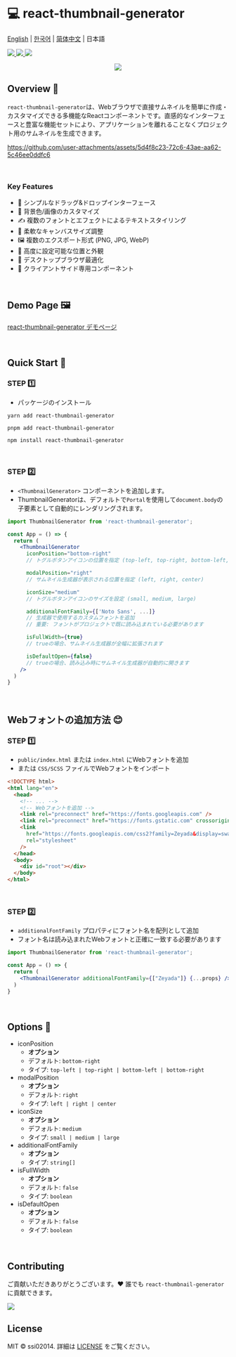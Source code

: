 # 💻 react-thumbnail-generator
[English](README.md) | [한국어](README-ko_kr.md) | [简体中文](README-zh_cn.md) | 日本語

<a href="https://www.npmjs.com/package/react-thumbnail-generator" target="_blank">
  <img src="https://img.shields.io/npm/v/react-thumbnail-generator.svg">
</a>
<a href="https://www.npmjs.com/package/react-thumbnail-generator" target="_blank">
  <img src="https://img.shields.io/npm/dt/react-thumbnail-generator.svg">
</a>
<a href="https://bundlephobia.com/package/react-thumbnail-generator" target="_blank">
  <img src="https://img.shields.io/bundlephobia/minzip/react-thumbnail-generator/latest?style=flat-square">
</a>


<p align="center">
  <a href="https://www.npmjs.com/package/react-thumbnail-generator" target="_blank">
    <img src="https://user-images.githubusercontent.com/64779472/219855230-d6515d16-334c-432a-8d20-fa171e17c231.png" />
  </a>
</p>

## Overview 🎨
`react-thumbnail-generator`は、Webブラウザで直接サムネイルを簡単に作成・カスタマイズできる多機能なReactコンポーネントです。直感的なインターフェースと豊富な機能セットにより、アプリケーションを離れることなくプロジェクト用のサムネイルを生成できます。

https://github.com/user-attachments/assets/5d4f8c23-72c6-43ae-aa62-5c46ee0ddfc6

<br />

### Key Features
- 🎯 シンプルなドラッグ&ドロップインターフェース
- 🎨 背景色/画像のカスタマイズ
- ✍️ 複数のフォントとエフェクトによるテキストスタイリング
- 📏 柔軟なキャンバスサイズ調整
- 🖼️ 複数のエクスポート形式 (PNG, JPG, WebP)
- 🔧 高度に設定可能な位置と外観
- 📱 デスクトップブラウザ最適化
- 📱 クライアントサイド専用コンポーネント

<br />

## Demo Page 🖼️
[react-thumbnail-generator デモページ](https://ssi02014.github.io/react-thumbnail-generator/?path=/story/components-thumbnailgenerator--default)

<br />

## Quick Start 🚀
### STEP 1️⃣
- パッケージのインストール
```shell
yarn add react-thumbnail-generator
```
```shell
pnpm add react-thumbnail-generator
```

```shell
npm install react-thumbnail-generator
```

<br />

### STEP 2️⃣
- `<ThumbnailGenerator>` コンポーネントを追加します。
- ThumbnailGeneratorは、デフォルトで`Portal`を使用して`document.body`の子要素として自動的にレンダリングされます。

```jsx
import ThumbnailGenerator from 'react-thumbnail-generator';

const App = () => {
  return (
    <ThumbnailGenerator
      iconPosition="bottom-right"
      // トグルボタンアイコンの位置を指定 (top-left, top-right, bottom-left, bottom-right)

      modalPosition="right"
      // サムネイル生成器が表示される位置を指定 (left, right, center)

      iconSize="medium" 
      // トグルボタンアイコンのサイズを設定 (small, medium, large)

      additionalFontFamily={['Noto Sans', ...]}
      // 生成器で使用するカスタムフォントを追加
      // 重要: フォントがプロジェクトで既に読み込まれている必要があります

      isFullWidth={true}
      // trueの場合、サムネイル生成器が全幅に拡張されます

      isDefaultOpen={false}
      // trueの場合、読み込み時にサムネイル生成器が自動的に開きます
    />
  )
}
```

<br />

## Webフォントの追加方法 😊
### STEP 1️⃣
- `public/index.html` または `index.html` にWebフォントを追加
- または `CSS/SCSS` ファイルでWebフォントをインポート

```html
<!DOCTYPE html>
<html lang="en">
  <head>
    <!-- ... -->
    <!-- Webフォントを追加 -->
    <link rel="preconnect" href="https://fonts.googleapis.com" />
    <link rel="preconnect" href="https://fonts.gstatic.com" crossorigin />
    <link
      href="https://fonts.googleapis.com/css2?family=Zeyada&display=swap"
      rel="stylesheet"
    />
  </head>
  <body>
    <div id="root"></div>
  </body>
</html>
```

<br />

### STEP 2️⃣
- `additionalFontFamily` プロパティにフォント名を配列として追加
- フォント名は読み込まれたWebフォントと正確に一致する必要があります

```jsx
import ThumbnailGenerator from 'react-thumbnail-generator';

const App = () => {
  return (
    <ThumbnailGenerator additionalFontFamily={["Zeyada"]} {...props} />
  )
}
```

<br />

## Options 📄
- iconPosition
  - **オプション**
  - デフォルト: `bottom-right`
  - タイプ: `top-left | top-right | bottom-left | bottom-right`
- modalPosition
  - **オプション**
  - デフォルト: `right`
  - タイプ: `left | right | center`
- iconSize
  - **オプション**
  - デフォルト: `medium`
  - タイプ: `small | medium | large`
- additionalFontFamily
  - **オプション**
  - タイプ: `string[]`
- isFullWidth
  - **オプション**
  - デフォルト: `false`
  - タイプ: `boolean`
- isDefaultOpen
  - **オプション**
  - デフォルト: `false`
  - タイプ: `boolean`

<br />

## Contributing

ご貢献いただきありがとうございます。❤️ 誰でも `react-thumbnail-generator` に貢献できます。

<a href="https://github.com/ssi02014/react-thumbnail-generator/graphs/contributors">
  <img src="https://contrib.rocks/image?repo=ssi02014/react-thumbnail-generator">
</a>

<br />

## License
MIT © ssi02014. 詳細は [LICENSE](./LICENSE) をご覧ください。
